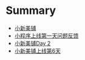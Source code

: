 # Summary

* [小新美铺](README.md)
* [小程序上线第一天问题反馈](chapter1.md)
* [小新美铺Day 2](xiao-cheng-xu-shang-xian-di-er-tian.md)
* [小新美铺上线第6天](xiao-xin-mei-pu-shang-xian-di-5-tian.md)


